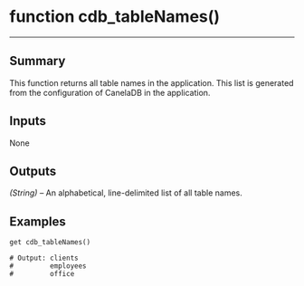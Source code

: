 # function cdb_tableNames()
---
## Summary
This function returns all table names in the application. This list is generated from the configuration of CanelaDB in the application.

## Inputs
None
	
## Outputs
*(String)* – An alphabetical, line-delimited list of all table names.

## Examples
```livecodeserver
get cdb_tableNames()

# Output: clients
#	      employees
#	      office
```
